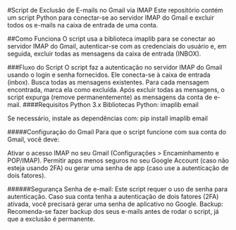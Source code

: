 #Script de Exclusão de E-mails no Gmail via IMAP
Este repositório contém um script Python para conectar-se ao servidor IMAP do Gmail e excluir todos os e-mails na caixa de entrada de uma conta.

##Como Funciona
O script usa a biblioteca imaplib para se conectar ao servidor IMAP do Gmail, autenticar-se com as credenciais do usuário e, em seguida, excluir todas as mensagens da caixa de entrada (INBOX).

###Fluxo do Script
O script faz a autenticação no servidor IMAP do Gmail usando o login e senha fornecidos.
Ele conecta-se à caixa de entrada (inbox).
Busca todas as mensagens existentes.
Para cada mensagem encontrada, marca ela como excluída.
Após excluir todas as mensagens, o script expurga (remove permanentemente) as mensagens da conta de e-mail.
####Requisitos
Python 3.x
Bibliotecas Python:
imaplib
email

Se necessário, instale as dependências com:
pip install imaplib email

#####Configuração do Gmail
Para que o script funcione com sua conta do Gmail, você deve:

Ativar o acesso IMAP no seu Gmail (Configurações > Encaminhamento e POP/IMAP).
Permitir apps menos seguros no seu Google Account (caso não esteja usando 2FA) ou gerar uma senha de app (caso use a autenticação de dois fatores).

######Segurança
Senha de e-mail: Este script requer o uso de senha para autenticação. Caso sua conta tenha a autenticação de dois fatores (2FA) ativada, você precisará gerar uma senha de aplicativo no Google.
Backup: Recomenda-se fazer backup dos seus e-mails antes de rodar o script, já que a exclusão é permanente.
